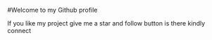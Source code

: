 #Welcome to my Github profile


If you like my project give me a star and follow button is there kindly connect
